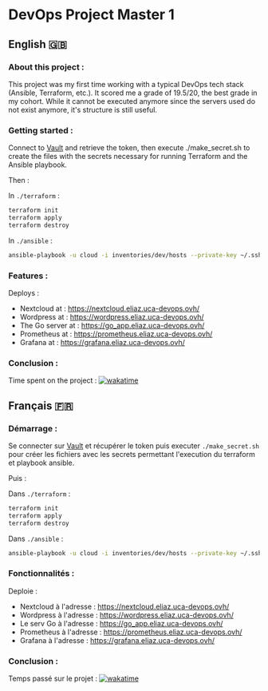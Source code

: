 # DevOps Project Master 1

## English 🇬🇧

### About this project : 
This project was my first time working with a typical DevOps tech stack (Ansible, Terraform, etc.). It scored me a grade of 19.5/20, the best grade in my cohort. While it cannot be executed anymore since the servers used do not exist anymore, it's structure is still useful.

### Getting started :

Connect to [Vault](https://vault.edu.forestier.re/) and retrieve the token, then execute ./make_secret.sh to create the files with the secrets necessary for running Terraform and the Ansible playbook.

Then :

In `./terraform` :

```bash
terraform init
terraform apply
terraform destroy
```

In `./ansible` :

```bash
ansible-playbook -u cloud -i inventories/dev/hosts --private-key ~/.ssh/id_rsa main.yml
```

### Features :

Deploys :

- Nextcloud at : https://nextcloud.eliaz.uca-devops.ovh/
- Wordpress at : https://wordpress.eliaz.uca-devops.ovh/
- The Go server at : https://go_app.eliaz.uca-devops.ovh/
- Prometheus at : https://prometheus.eliaz.uca-devops.ovh/
- Grafana at : https://grafana.eliaz.uca-devops.ovh/

### Conclusion :

Time spent on the project :
[![wakatime](https://wakatime.com/badge/user/daf0cfff-7431-487e-b036-5476747df82f/project/018dc6cf-5a3b-4b11-bfe7-17def5bd8de2.svg)](https://wakatime.com/badge/user/daf0cfff-7431-487e-b036-5476747df82f/project/018dc6cf-5a3b-4b11-bfe7-17def5bd8de2)

## Français 🇫🇷

### Démarrage :

Se connecter sur [Vault](https://vault.edu.forestier.re/) et récupérer le token puis executer `./make_secret.sh` pour créer les fichiers avec les secrets permettant l'execution du terraform et playbook ansible.

Puis :

Dans `./terraform` :

```bash
terraform init
terraform apply
terraform destroy
```

Dans `./ansible` :

```bash
ansible-playbook -u cloud -i inventories/dev/hosts --private-key ~/.ssh/id_rsa main.yml
```

### Fonctionnalités :

Deploie :

- Nextcloud à l'adresse : https://nextcloud.eliaz.uca-devops.ovh/
- Wordpress à l'adresse : https://wordpress.eliaz.uca-devops.ovh/
- Le serv Go à l'adresse : https://go_app.eliaz.uca-devops.ovh/
- Prometheus à l'adresse : https://prometheus.eliaz.uca-devops.ovh/
- Grafana à l'adresse : https://grafana.eliaz.uca-devops.ovh/

### Conclusion :

Temps passé sur le projet :
[![wakatime](https://wakatime.com/badge/user/daf0cfff-7431-487e-b036-5476747df82f/project/018dc6cf-5a3b-4b11-bfe7-17def5bd8de2.svg)](https://wakatime.com/badge/user/daf0cfff-7431-487e-b036-5476747df82f/project/018dc6cf-5a3b-4b11-bfe7-17def5bd8de2)
